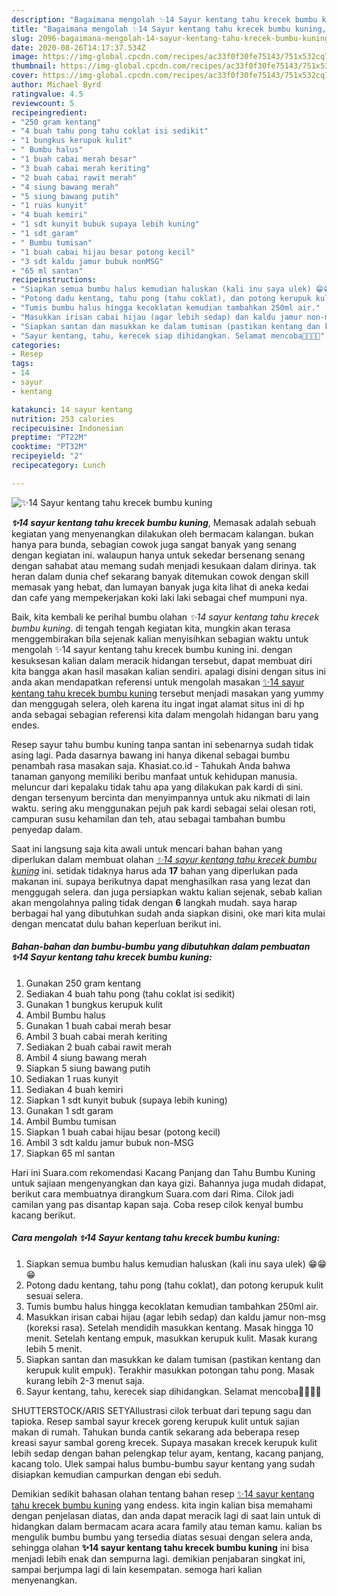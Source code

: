 ```yaml
---
description: "Bagaimana mengolah ✨14 Sayur kentang tahu krecek bumbu kuning, Bikin Ngiler"
title: "Bagaimana mengolah ✨14 Sayur kentang tahu krecek bumbu kuning, Bikin Ngiler"
slug: 2096-bagaimana-mengolah-14-sayur-kentang-tahu-krecek-bumbu-kuning-bikin-ngiler
date: 2020-08-26T14:17:37.534Z
image: https://img-global.cpcdn.com/recipes/ac33f0f30fe75143/751x532cq70/✨14-sayur-kentang-tahu-krecek-bumbu-kuning-foto-resep-utama.jpg
thumbnail: https://img-global.cpcdn.com/recipes/ac33f0f30fe75143/751x532cq70/✨14-sayur-kentang-tahu-krecek-bumbu-kuning-foto-resep-utama.jpg
cover: https://img-global.cpcdn.com/recipes/ac33f0f30fe75143/751x532cq70/✨14-sayur-kentang-tahu-krecek-bumbu-kuning-foto-resep-utama.jpg
author: Michael Byrd
ratingvalue: 4.5
reviewcount: 5
recipeingredient:
- "250 gram kentang"
- "4 buah tahu pong tahu coklat isi sedikit"
- "1 bungkus kerupuk kulit"
- " Bumbu halus"
- "1 buah cabai merah besar"
- "3 buah cabai merah keriting"
- "2 buah cabai rawit merah"
- "4 siung bawang merah"
- "5 siung bawang putih"
- "1 ruas kunyit"
- "4 buah kemiri"
- "1 sdt kunyit bubuk supaya lebih kuning"
- "1 sdt garam"
- " Bumbu tumisan"
- "1 buah cabai hijau besar potong kecil"
- "3 sdt kaldu jamur bubuk nonMSG"
- "65 ml santan"
recipeinstructions:
- "Siapkan semua bumbu halus kemudian haluskan (kali inu saya ulek) 😁😁😁"
- "Potong dadu kentang, tahu pong (tahu coklat), dan potong kerupuk kulit sesuai selera."
- "Tumis bumbu halus hingga kecoklatan kemudian tambahkan 250ml air."
- "Masukkan irisan cabai hijau (agar lebih sedap) dan kaldu jamur non-msg (koreksi rasa). Setelah mendidih masukkan kentang. Masak hingga 10 menit. Setelah kentang empuk, masukkan kerupuk kulit. Masak kurang lebih 5 menit."
- "Siapkan santan dan masukkan ke dalam tumisan (pastikan kentang dan kerupuk kulit empuk). Terakhir masukkan potongan tahu pong. Masak kurang lebih 2-3 menut saja."
- "Sayur kentang, tahu, kerecek siap dihidangkan. Selamat mencoba🥳🥳🥳🥳"
categories:
- Resep
tags:
- 14
- sayur
- kentang

katakunci: 14 sayur kentang 
nutrition: 253 calories
recipecuisine: Indonesian
preptime: "PT22M"
cooktime: "PT32M"
recipeyield: "2"
recipecategory: Lunch

---
```



![✨14 Sayur kentang tahu krecek bumbu kuning](https://img-global.cpcdn.com/recipes/ac33f0f30fe75143/751x532cq70/✨14-sayur-kentang-tahu-krecek-bumbu-kuning-foto-resep-utama.jpg)

<b><i>✨14 sayur kentang tahu krecek bumbu kuning</i></b>, Memasak adalah sebuah kegiatan yang menyenangkan dilakukan oleh bermacam kalangan. bukan hanya para bunda, sebagian cowok juga sangat banyak yang senang dengan kegiatan ini. walaupun hanya untuk sekedar bersenang senang dengan sahabat atau memang sudah menjadi kesukaan dalam dirinya. tak heran dalam dunia chef sekarang banyak ditemukan cowok dengan skill memasak yang hebat, dan lumayan banyak juga kita lihat di aneka kedai dan cafe yang mempekerjakan koki laki laki sebagai chef mumpuni nya.

Baik, kita kembali ke perihal bumbu olahan <i>✨14 sayur kentang tahu krecek bumbu kuning</i>. di tengah tengah kegiatan kita, mungkin akan terasa menggembirakan bila sejenak kalian menyisihkan sebagian waktu untuk mengolah ✨14 sayur kentang tahu krecek bumbu kuning ini. dengan kesuksesan kalian dalam meracik hidangan tersebut, dapat membuat diri kita bangga akan hasil masakan kalian sendiri. apalagi disini dengan situs ini anda akan mendapatkan referensi untuk mengolah masakan <u>✨14 sayur kentang tahu krecek bumbu kuning</u> tersebut menjadi masakan yang yummy dan menggugah selera, oleh karena itu ingat ingat alamat situs ini di hp anda sebagai sebagian referensi kita dalam mengolah hidangan baru yang endes.

Resep sayur tahu bumbu kuning tanpa santan ini sebenarnya sudah tidak asing lagi. Pada dasarnya bawang ini hanya dikenal sebagai bumbu penambah rasa masakan saja. Khasiat.co.id - Tahukah Anda bahwa tanaman ganyong memiliki beribu manfaat untuk kehidupan manusia. meluncur dari kepalaku tidak tahu apa yang dilakukan pak kardi di sini. dengan tersenyum bercinta dan menyimpannya untuk aku nikmati di lain waktu. sering aku menggunakan pejuh pak kardi sebagai selai olesan roti, campuran susu kehamilan dan teh, atau sebagai tambahan bumbu penyedap dalam.


Saat ini langsung saja kita awali untuk mencari bahan bahan yang diperlukan dalam membuat olahan <u><i>✨14 sayur kentang tahu krecek bumbu kuning</i></u> ini. setidak tidaknya harus ada <b>17</b> bahan yang diperlukan pada makanan ini. supaya berikutnya dapat menghasilkan rasa yang lezat dan menggugah selera. dan juga persiapkan waktu kalian sejenak, sebab kalian akan mengolahnya paling tidak dengan <b>6</b> langkah mudah. saya harap berbagai hal yang dibutuhkan sudah anda siapkan disini, oke mari kita mulai dengan mencatat dulu bahan keperluan berikut ini.

<!--inarticleads1-->

##### Bahan-bahan dan bumbu-bumbu yang dibutuhkan dalam pembuatan ✨14 Sayur kentang tahu krecek bumbu kuning:

1. Gunakan 250 gram kentang
1. Sediakan 4 buah tahu pong (tahu coklat isi sedikit)
1. Gunakan 1 bungkus kerupuk kulit
1. Ambil  Bumbu halus
1. Gunakan 1 buah cabai merah besar
1. Ambil 3 buah cabai merah keriting
1. Sediakan 2 buah cabai rawit merah
1. Ambil 4 siung bawang merah
1. Siapkan 5 siung bawang putih
1. Sediakan 1 ruas kunyit
1. Sediakan 4 buah kemiri
1. Siapkan 1 sdt kunyit bubuk (supaya lebih kuning)
1. Gunakan 1 sdt garam
1. Ambil  Bumbu tumisan
1. Siapkan 1 buah cabai hijau besar (potong kecil)
1. Ambil 3 sdt kaldu jamur bubuk non-MSG
1. Siapkan 65 ml santan


Hari ini Suara.com rekomendasi Kacang Panjang dan Tahu Bumbu Kuning untuk sajiaan mengenyangkan dan kaya gizi. Bahannya juga mudah didapat, berikut cara membuatnya dirangkum Suara.com dari Rima. Cilok jadi camilan yang pas disantap kapan saja. Coba resep cilok kenyal bumbu kacang berikut. 

<!--inarticleads2-->

##### Cara mengolah ✨14 Sayur kentang tahu krecek bumbu kuning:

1. Siapkan semua bumbu halus kemudian haluskan (kali inu saya ulek) 😁😁😁
1. Potong dadu kentang, tahu pong (tahu coklat), dan potong kerupuk kulit sesuai selera.
1. Tumis bumbu halus hingga kecoklatan kemudian tambahkan 250ml air.
1. Masukkan irisan cabai hijau (agar lebih sedap) dan kaldu jamur non-msg (koreksi rasa). Setelah mendidih masukkan kentang. Masak hingga 10 menit. Setelah kentang empuk, masukkan kerupuk kulit. Masak kurang lebih 5 menit.
1. Siapkan santan dan masukkan ke dalam tumisan (pastikan kentang dan kerupuk kulit empuk). Terakhir masukkan potongan tahu pong. Masak kurang lebih 2-3 menut saja.
1. Sayur kentang, tahu, kerecek siap dihidangkan. Selamat mencoba🥳🥳🥳🥳


SHUTTERSTOCK/ARIS SETYAIlustrasi cilok terbuat dari tepung sagu dan tapioka. Resep sambal sayur krecek goreng kerupuk kulit untuk sajian makan di rumah. Tahukan bunda cantik sekarang ada beberapa resep kreasi sayur sambal goreng krecek. Supaya masakan krecek kerupuk kulit lebih sedap dengan bahan pelengkap telur ayam, kentang, kacang panjang, kacang tolo. Ulek sampai halus bumbu-bumbu sayur kentang yang sudah disiapkan kemudian campurkan dengan ebi seduh. 

Demikian sedikit bahasan olahan tentang bahan resep <u>✨14 sayur kentang tahu krecek bumbu kuning</u> yang endess. kita ingin kalian bisa memahami dengan penjelasan diatas, dan anda dapat meracik lagi di saat lain untuk di hidangkan dalam bermacam acara acara family atau teman kamu. kalian bs mengulik bumbu bumbu yang tersedia diatas sesuai dengan selera anda, sehingga olahan <b>✨14 sayur kentang tahu krecek bumbu kuning</b> ini bisa menjadi lebih enak dan sempurna lagi. demikian penjabaran singkat ini, sampai berjumpa lagi di lain kesempatan. semoga hari kalian menyenangkan.
